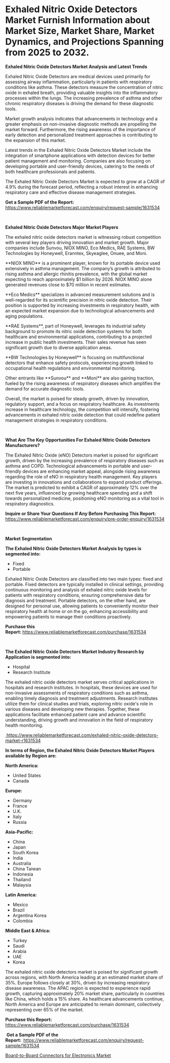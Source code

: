 <p><h1>Exhaled Nitric Oxide Detectors Market Furnish Information about Market Size, Market Share, Market Dynamics, and Projections Spanning from 2025 to 2032.</h1></p><p><strong>Exhaled Nitric Oxide Detectors Market Analysis and Latest Trends</strong></p>
<p><p>Exhaled Nitric Oxide Detectors are medical devices used primarily for assessing airway inflammation, particularly in patients with respiratory conditions like asthma. These detectors measure the concentration of nitric oxide in exhaled breath, providing valuable insights into the inflammatory processes within the lungs. The increasing prevalence of asthma and other chronic respiratory diseases is driving the demand for these diagnostic tools. </p><p>Market growth analysis indicates that advancements in technology and a greater emphasis on non-invasive diagnostic methods are propelling the market forward. Furthermore, the rising awareness of the importance of early detection and personalized treatment approaches is contributing to the expansion of this market. </p><p>Latest trends in the Exhaled Nitric Oxide Detectors Market include the integration of smartphone applications with detection devices for better patient management and monitoring. Companies are also focusing on developing portable and user-friendly devices, catering to the needs of both healthcare professionals and patients. </p><p>The Exhaled Nitric Oxide Detectors Market is expected to grow at a CAGR of 4.9% during the forecast period, reflecting a robust interest in enhancing respiratory care and effective disease management strategies.</p></p>
<p><strong>Get a Sample PDF of the Report:&nbsp;</strong> <a href="https://www.reliablemarketforecast.com/enquiry/request-sample/1631534?utm_campaign=3029&utm_medium=2&utm_source=Github&utm_content=ia&utm_term=29032025&utm_id=exhaled-nitric-oxide-detectors">https://www.reliablemarketforecast.com/enquiry/request-sample/1631534</a></p>
<p>&nbsp;</p>
<p><strong>Exhaled Nitric Oxide Detectors Major Market Players</strong></p>
<p><p>The exhaled nitric oxide detectors market is witnessing robust competition with several key players driving innovation and market growth. Major companies include Sunvou, NIOX MINO, Eco Medics, RAE Systems, BW Technologies by Honeywell, Eranntex, Skyeaglee, Onuee, and Moni.</p><p>**NIOX MINO** is a prominent player, known for its portable device used extensively in asthma management. The company’s growth is attributed to rising asthma and allergic rhinitis prevalence, with the global market expecting to reach approximately $1 billion by 2026. NIOX MINO alone generated revenues close to $70 million in recent estimates.</p><p>**Eco Medics** specializes in advanced measurement solutions and is well-regarded for its scientific precision in nitric oxide detection. Their position is supported by increasing investments in respiratory health, with an expected market expansion due to technological advancements and aging populations.</p><p>**RAE Systems**, part of Honeywell, leverages its industrial safety background to promote its nitric oxide detection systems for both healthcare and environmental applications, contributing to a projected increase in public health investments. Their sales revenue has seen significant growth due to diverse application areas.</p><p>**BW Technologies by Honeywell** is focusing on multifunctional detectors that enhance safety protocols, experiencing growth linked to occupational health regulations and environmental monitoring. </p><p>Other entrants like **Sunvou** and **Moni** are also gaining traction, fueled by the rising awareness of respiratory diseases which amplifies the demand for accurate diagnostic tools. </p><p>Overall, the market is poised for steady growth, driven by innovation, regulatory support, and a focus on respiratory healthcare. As investments increase in healthcare technology, the competition will intensify, fostering advancements in exhaled nitric oxide detection that could redefine patient management strategies in respiratory conditions.</p></p>
<p>&nbsp;</p>
<p><strong>What Are The Key Opportunities For Exhaled Nitric Oxide Detectors Manufacturers?</strong></p>
<p><p>The Exhaled Nitric Oxide (eNO) Detectors market is poised for significant growth, driven by the increasing prevalence of respiratory diseases such as asthma and COPD. Technological advancements in portable and user-friendly devices are enhancing market appeal, alongside rising awareness regarding the role of eNO in respiratory health management. Key players are investing in innovations and collaborations to expand product offerings. The market is predicted to exhibit a CAGR of approximately 12% over the next five years, influenced by growing healthcare spending and a shift towards personalized medicine, positioning eNO monitoring as a vital tool in respiratory diagnostics.</p></p>
<p><strong>Inquire or Share Your Questions If Any Before Purchasing This Report:</strong> <a href="https://www.reliablemarketforecast.com/enquiry/pre-order-enquiry/1631534?utm_campaign=3029&utm_medium=2&utm_source=Github&utm_content=ia&utm_term=29032025&utm_id=exhaled-nitric-oxide-detectors">https://www.reliablemarketforecast.com/enquiry/pre-order-enquiry/1631534</a></p>
<p>&nbsp;</p>
<p><strong>Market Segmentation</strong></p>
<p><strong>The Exhaled Nitric Oxide Detectors Market Analysis by types is segmented into:</strong></p>
<p><ul><li>Fixed</li><li>Portable</li></ul></p>
<p><p>Exhaled Nitric Oxide Detectors are classified into two main types: fixed and portable. Fixed detectors are typically installed in clinical settings, providing continuous monitoring and analysis of exhaled nitric oxide levels for patients with respiratory conditions, ensuring comprehensive data for diagnosis and treatment. Portable detectors, on the other hand, are designed for personal use, allowing patients to conveniently monitor their respiratory health at home or on the go, enhancing accessibility and empowering patients to manage their conditions proactively.</p></p>
<p><strong>Purchase this Report:&nbsp;</strong><a href="https://www.reliablemarketforecast.com/purchase/1631534?utm_campaign=3029&utm_medium=2&utm_source=Github&utm_content=ia&utm_term=29032025&utm_id=exhaled-nitric-oxide-detectors">https://www.reliablemarketforecast.com/purchase/1631534</a></p>
<p>&nbsp;</p>
<p><strong>The Exhaled Nitric Oxide Detectors Market Industry Research by Application is segmented into:</strong></p>
<p><ul><li>Hospital</li><li>Research Institute</li></ul></p>
<p><p>The exhaled nitric oxide detectors market serves critical applications in hospitals and research institutes. In hospitals, these devices are used for non-invasive assessments of respiratory conditions such as asthma, enabling timely diagnosis and treatment adjustments. Research institutes utilize them for clinical studies and trials, exploring nitric oxide's role in various diseases and developing new therapies. Together, these applications facilitate enhanced patient care and advance scientific understanding, driving growth and innovation in the field of respiratory health monitoring.</p></p>
<p><a href="https://www.reliablemarketforecast.com/exhaled-nitric-oxide-detectors-market-r1631534?utm_campaign=3029&utm_medium=2&utm_source=Github&utm_content=ia&utm_term=29032025&utm_id=exhaled-nitric-oxide-detectors">&nbsp;https://www.reliablemarketforecast.com/exhaled-nitric-oxide-detectors-market-r1631534</a></p>
<p><strong>In terms of Region, the Exhaled Nitric Oxide Detectors Market Players available by Region are:</strong></p>
<p>
    <p> <strong> North America: </strong>
        <ul>
            <li>United States</li>
            <li>Canada</li>
        </ul>
        </p> 
    <p> <strong> Europe: </strong>
        <ul>
            <li>Germany</li>
            <li>France</li>
            <li>U.K.</li>
            <li>Italy</li>
            <li>Russia</li>
        </ul>
        </p> 
    <p> <strong> Asia-Pacific: </strong>
        <ul>
            <li>China</li>
            <li>Japan</li>
            <li>South Korea</li>
            <li>India</li>
            <li>Australia</li>
            <li>China Taiwan</li>
            <li>Indonesia</li>
            <li>Thailand</li>
            <li>Malaysia</li>
        </ul>
        </p> 
    <p> <strong> Latin America: </strong>
        <ul>
            <li>Mexico</li>
            <li>Brazil</li>
            <li>Argentina Korea</li>
            <li>Colombia</li>
        </ul>
        </p> 
    <p> <strong> Middle East & Africa: </strong>
        <ul>
            <li>Turkey</li>
            <li>Saudi</li>
            <li>Arabia</li>
            <li>UAE</li>
            <li>Korea</li>
        </ul>
    </p>
    </p>
<p><p>The exhaled nitric oxide detectors market is poised for significant growth across regions, with North America leading at an estimated market share of 35%. Europe follows closely at 30%, driven by increasing respiratory disease awareness. The APAC region is expected to experience rapid growth, capturing approximately 20% market share, particularly in countries like China, which holds a 15% share. As healthcare advancements continue, North America and Europe are anticipated to remain dominant, collectively representing over 65% of the market.</p></p>
<p><strong>Purchase this Report: </strong><a href="https://www.reliablemarketforecast.com/purchase/1631534?utm_campaign=3029&utm_medium=2&utm_source=Github&utm_content=ia&utm_term=29032025&utm_id=exhaled-nitric-oxide-detectors">https://www.reliablemarketforecast.com/purchase/1631534</a></p>
<p>&nbsp;<strong>Get a Sample PDF of the Report:&nbsp;&nbsp;</strong><a href="https://www.reliablemarketforecast.com/enquiry/request-sample/1631534?utm_campaign=3029&utm_medium=2&utm_source=Github&utm_content=ia&utm_term=29032025&utm_id=exhaled-nitric-oxide-detectors">https://www.reliablemarketforecast.com/enquiry/request-sample/1631534</a></p>
<p><strong></strong></p>
<p><p><a href="https://github.com/krulicfidura/Market-Research-Report-List-1/blob/main/board-to-board-connectors-for-electronics-market.md?utm_campaign=3029&utm_medium=2&utm_source=Github&utm_content=ia&utm_term=29032025&utm_id=exhaled-nitric-oxide-detectors">Board-to-Board Connectors for Electronics Market</a></p></p>